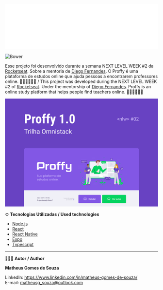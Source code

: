![](assets/logo.svg)

![Bower](https://img.shields.io/bower/l/boot)

Esse projeto foi desenvolvido durante a semana NEXT LEVEL WEEK #2 da [Rocketseat](https://rocketseat.com.br). Sobre a mentoria de [Diego Fernandes](https://github.com/diego3g). O Proffy é uma plataforma de estudos online que ajuda pessoas a encontrarem professores online. 👨🏾‍🏫👩🏾‍🎓 / This project was developed during the NEXT LEVEL WEEK #2 of [Rocketseat](https://rocketseat.com.br). Under the mentorship of [Diego Fernandes](https://github.com/diego3g). Proffy is an online study platform that helps people find teachers online. 👨🏾‍🏫👩🏾‍🎓 

![](assets/capa.svg)

⚙ **Tecnologias Utilizadas / Used technologies**

- [Node.js](https://nodejs.org/en/)
- [React](https://reactjs.org/)
- [React Native](https://reactnative.dev/)
- [Expo](https://expo.dev/)
- [Typescript](https://www.typescriptlang.org/)

-----------------------------------------------------------------------------------------------------------------------------------------------------------------------------------

🧑🏾‍💻 **Autor / Author**

**Matheus Gomes de Souza**

LinkedIn: https://www.linkedin.com/in/matheus-gomes-de-souza/ <br/>
E-mail: matheusg_souza@outlook.com
